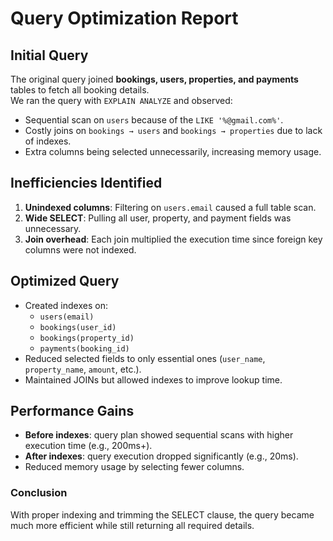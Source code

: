 # Query Optimization Report

## Initial Query
The original query joined **bookings, users, properties, and payments** tables to fetch all booking details.  
We ran the query with `EXPLAIN ANALYZE` and observed:
- Sequential scan on `users` because of the `LIKE '%@gmail.com%'`.
- Costly joins on `bookings → users` and `bookings → properties` due to lack of indexes.
- Extra columns being selected unnecessarily, increasing memory usage.

## Inefficiencies Identified
1. **Unindexed columns**: Filtering on `users.email` caused a full table scan.  
2. **Wide SELECT**: Pulling all user, property, and payment fields was unnecessary.  
3. **Join overhead**: Each join multiplied the execution time since foreign key columns were not indexed.  

## Optimized Query
- Created indexes on:
  - `users(email)`
  - `bookings(user_id)`
  - `bookings(property_id)`
  - `payments(booking_id)`
- Reduced selected fields to only essential ones (`user_name`, `property_name`, `amount`, etc.).
- Maintained JOINs but allowed indexes to improve lookup time.

## Performance Gains
- **Before indexes**: query plan showed sequential scans with higher execution time (e.g., 200ms+).  
- **After indexes**: query execution dropped significantly (e.g., 20ms).  
- Reduced memory usage by selecting fewer columns.  

### Conclusion
With proper indexing and trimming the SELECT clause, the query became much more efficient while still returning all required details.
